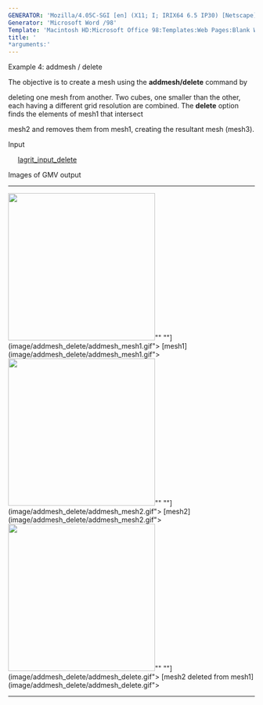 ```yaml
---
GENERATOR: 'Mozilla/4.05C-SGI [en] (X11; I; IRIX64 6.5 IP30) [Netscape]'
Generator: 'Microsoft Word /98'
Template: 'Macintosh HD:Microsoft Office 98:Templates:Web Pages:Blank Web Page'
title: '
*arguments:'
---
```


 Example 4: addmesh / delete

  The objective is to create a mesh using the **addmesh/delete**
  command by

  deleting one mesh from another.
  Two cubes, one smaller than the other, each having a different grid
  resolution are combined. The **delete** option finds the elements of
  mesh1 that intersect

  mesh2 and removes them from mesh1, creating the resultant mesh
  (mesh3).

 Input

      [lagrit\_input\_delete](../lagrit_input_delete)

 Images of GMV output

   -------------------------------------------------------------------------------------------------------------------------------------------------------------------- ------------------------------------------------------------------------------------------------------------------------------------------------------------------- ------------------------------------------------------------------------------------------------------------------------------------------------------------------------------------------
   <img height="300" width="300" src="https://lanl.github.io/LaGriT/assets/images/addmesh_delete/addmesh_mesh1_tn.gif">"" ""](image/addmesh_delete/addmesh_mesh1.gif"> [mesh1](image/addmesh_delete/addmesh_mesh1.gif">    <img height="300" width="300" src="https://lanl.github.io/LaGriT/assets/images/addmesh_delete/addmesh_mesh2_tn.gif">"" ""](image/addmesh_delete/addmesh_mesh2.gif"> [mesh2](image/addmesh_delete/addmesh_mesh2.gif">   <img height="300" width="300" src="https://lanl.github.io/LaGriT/assets/images/addmesh_delete/addmesh_delete_tn.gif">"" ""](image/addmesh_delete/addmesh_delete.gif"> [mesh2 deleted from mesh1](image/addmesh_delete/addmesh_delete.gif"> 
   -------------------------------------------------------------------------------------------------------------------------------------------------------------------- ------------------------------------------------------------------------------------------------------------------------------------------------------------------- ------------------------------------------------------------------------------------------------------------------------------------------------------------------------------------------

  


